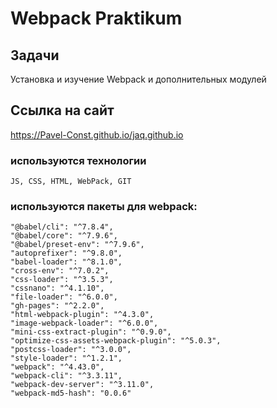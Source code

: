 # Webpack Praktikum
## Задачи
   Установка и изучение Webpack и дополнительных модулей
## Ссылка на сайт
   https://Pavel-Const.github.io/jaq.github.io

### используются технологии
    JS, CSS, HTML, WebPack, GIT
### используются пакеты для webpack:
    "@babel/cli": "^7.8.4",
    "@babel/core": "^7.9.6",
    "@babel/preset-env": "^7.9.6",
    "autoprefixer": "^9.8.0",
    "babel-loader": "^8.1.0",
    "cross-env": "^7.0.2",
    "css-loader": "^3.5.3",
    "cssnano": "^4.1.10",
    "file-loader": "^6.0.0",
    "gh-pages": "^2.2.0",
    "html-webpack-plugin": "^4.3.0",
    "image-webpack-loader": "^6.0.0",
    "mini-css-extract-plugin": "^0.9.0",
    "optimize-css-assets-webpack-plugin": "^5.0.3",
    "postcss-loader": "^3.0.0",
    "style-loader": "^1.2.1",
    "webpack": "^4.43.0",
    "webpack-cli": "^3.3.11",
    "webpack-dev-server": "^3.11.0",
    "webpack-md5-hash": "0.0.6"
